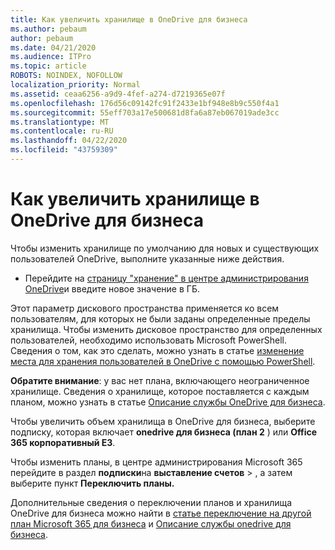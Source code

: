 ```yaml
---
title: Как увеличить хранилище в OneDrive для бизнеса
ms.author: pebaum
author: pebaum
ms.date: 04/21/2020
ms.audience: ITPro
ms.topic: article
ROBOTS: NOINDEX, NOFOLLOW
localization_priority: Normal
ms.assetid: ceaa6256-a9d9-4fef-a274-d7219365e07f
ms.openlocfilehash: 176d56c09142fc91f2433e1bf948e8b9c550f4a1
ms.sourcegitcommit: 55eff703a17e500681d8fa6a87eb067019ade3cc
ms.translationtype: MT
ms.contentlocale: ru-RU
ms.lasthandoff: 04/22/2020
ms.locfileid: "43759309"
---
```

# <a name="how-to-increase-storage-in-onedrive-for-business"></a>Как увеличить хранилище в OneDrive для бизнеса

Чтобы изменить хранилище по умолчанию для новых и существующих пользователей OneDrive, выполните указанные ниже действия.
  
- Перейдите на [страницу "хранение" в центре администрирования OneDrive](https://admin.onedrive.com/?v=StorageSettings)и введите новое значение в ГБ.
    
Этот параметр дискового пространства применяется ко всем пользователям, для которых не были заданы определенные пределы хранилища. Чтобы изменить дисковое пространство для определенных пользователей, необходимо использовать Microsoft PowerShell. Сведения о том, как это сделать, можно узнать в статье [изменение места для хранения пользователей в OneDrive с помощью PowerShell](https://go.microsoft.com/fwlink/?linkid=866402). 
  
 **Обратите внимание**: у вас нет плана, включающего неограниченное хранилище. Сведения о хранилище, которое поставляется с каждым планом, можно узнать в статье [Описание службы OneDrive для бизнеса](https://go.microsoft.com/fwlink/p/?LinkID=826071).
  
Чтобы увеличить объем хранилища в OneDrive для бизнеса, выберите подписку, которая включает **onedrive для бизнеса (план 2** ) или **Office 365 корпоративный E3**. 
  
Чтобы изменить планы, в центре администрирования Microsoft 365 перейдите в раздел **подписки**на **выставление счетов** \> , а затем выберите пункт **Переключить планы.**
  
Дополнительные сведения о переключении планов и хранилища OneDrive для бизнеса можно найти в [статье переключение на другой план Microsoft 365 для бизнеса](https://go.microsoft.com/fwlink/?LinkId=2031117) и [Описание службы onedrive для бизнеса](https://go.microsoft.com/fwlink/?LinkId-2031122).
  

